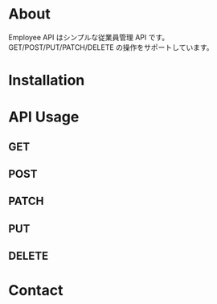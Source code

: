 # About

Employee API はシンプルな従業員管理 API です。
GET/POST/PUT/PATCH/DELETE の操作をサポートしています。

# Installation

# API Usage

## GET

## POST

## PATCH

## PUT

## DELETE

# Contact
